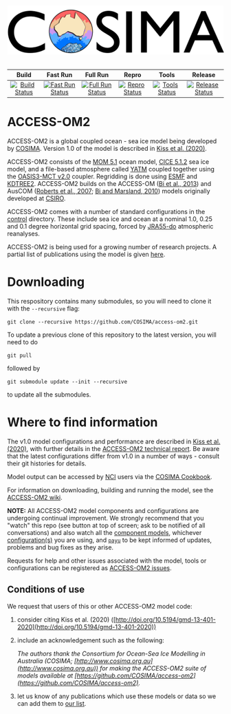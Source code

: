 <img src="https://github.com/COSIMA/logo/blob/master/png/logo_word.png" width="800"/>
<br/> <br/>


| Build | Fast Run | Full Run | Repro | Tools | Release | 
|:-------:|:--------:|:--------:|:--------:|:--------:|:--------:|
| [![Build Status](https://accessdev.nci.org.au/jenkins/buildStatus/icon?job=ACCESS-OM2/build)](https://accessdev.nci.org.au/jenkins/job/ACCESS-OM2/job/build/) | [![Fast Run Status](https://accessdev.nci.org.au/jenkins/buildStatus/icon?job=ACCESS-OM2/fast_run)](https://accessdev.nci.org.au/jenkins/job/ACCESS-OM2/job/fast_run/) | [![Full Run Status](https://accessdev.nci.org.au/jenkins/buildStatus/icon?job=ACCESS-OM2/full_run)](https://accessdev.nci.org.au/jenkins/job/ACCESS-OM2/job/full_run/) | [![Repro Status](https://accessdev.nci.org.au/jenkins/buildStatus/icon?job=ACCESS-OM2/reproducibility)](https://accessdev.nci.org.au/jenkins/job/ACCESS-OM2/job/reproducibility/) | [![Tools Status](https://accessdev.nci.org.au/jenkins/buildStatus/icon?job=ACCESS-OM2/tools)](https://accessdev.nci.org.au/jenkins/job/ACCESS-OM2/job/tools/) | [![Release Status](https://accessdev.nci.org.au/jenkins/buildStatus/icon?job=ACCESS-OM2/release)](https://accessdev.nci.org.au/jenkins/job/ACCESS-OM2/job/release/) | 

# ACCESS-OM2

ACCESS-OM2 is a global coupled ocean - sea ice model being developed by [COSIMA](http://www.cosima.org.au). Version 1.0 of the model is described in [Kiss et al. (2020)](https://doi.org/10.5194/gmd-13-401-2020). 

ACCESS-OM2 consists of the [MOM 5.1](https://mom-ocean.github.io) ocean model, [CICE 5.1.2](https://github.com/CICE-Consortium/CICE-svn-trunk/tree/cice-5.1.2) sea ice model, and a file-based atmosphere called [YATM](https://github.com/COSIMA/libaccessom2) coupled together using the [OASIS3-MCT v2.0](https://portal.enes.org/oasis) coupler. Regridding is done using [ESMF](https://www.earthsystemcog.org/projects/esmf/) and [KDTREE2](https://github.com/jmhodges/kdtree2). ACCESS-OM2 builds on the ACCESS-OM ([Bi et al., 2013](http://www.bom.gov.au/jshess/docs/2013/bi2_hres.pdf)) and AusCOM ([Roberts et al., 2007](https://50years.acs.org.au/content/dam/acs/50-years/journals/jrpit/JRPIT39.2.137.pdf); [Bi and Marsland, 2010](https://www.cawcr.gov.au/technical-reports/CTR_027.pdf)) models originally developed at [CSIRO](http://www.csiro.au).

ACCESS-OM2 comes with a number of standard configurations in the [control](https://github.com/COSIMA/access-om2/tree/master/control) directory. These include sea ice and ocean at a nominal 1.0, 0.25 and 0.1 degree horizontal grid spacing, forced by [JRA55-do](https://doi.org/10.1016/j.ocemod.2018.07.002) atmospheric reanalyses.

ACCESS-OM2 is being used for a growing number of research projects. A partial list of publications using the model is given [here](https://scholar.google.com/citations?hl=en&view_op=list_works&gmla=AJsN-F5gp3-wpXzF8odo9cFy-9ajlgIeqwrOq_7DvPS1rkETzqmPk1Sfx-gAmIs9kFfRflOR3HqNV_85pJ2j4LljHks1wQtONqiuOVgii-UICb9q2fmTp_w&user=inVqu_4AAAAJ).

# Downloading

This respository contains many submodules, so you will need to clone it with the `--recursive` flag:
```
git clone --recursive https://github.com/COSIMA/access-om2.git
```

To update a previous clone of this repository to the latest version, you will need to do 
```
git pull
```
followed by
```
git submodule update --init --recursive
```
to update all the submodules.

# Where to find information

The v1.0 model configurations and performance are described in [Kiss et al. (2020)](https://doi.org/10.5194/gmd-13-401-2020), with further details in the [ACCESS-OM2 technical report](https://github.com/COSIMA/ACCESS-OM2-1-025-010deg-report). Be aware that the latest configurations differ from v1.0 in a number of ways - consult their git histories for details.

Model output can be accessed by [NCI](http://nci.org.au) users via the [COSIMA Cookbook](https://github.com/COSIMA/cosima-cookbook).

For information on downloading, building and running the model, see the [ACCESS-OM2 wiki](https://github.com/COSIMA/access-om2/wiki). 

**NOTE:** All ACCESS-OM2 model components and configurations are undergoing continual improvement. We strongly recommend that you "watch" this repo (see button at top of screen; ask to be notified of all conversations) and also watch all the [component models](https://github.com/COSIMA/access-om2/tree/master/src), whichever [configuration(s)](https://github.com/COSIMA/access-om2/tree/master/control) you are using, and [`payu`](https://github.com/payu-org/payu) to be kept informed of updates, problems and bug fixes as they arise.

Requests for help and other issues associated with the model, tools or configurations can be registered as [ACCESS-OM2 issues](https://github.com/COSIMA/access-om2/issues).

## Conditions of use

We request that users of this or other ACCESS-OM2 model code:
1. consider citing Kiss et al. (2020) ([http://doi.org/10.5194/gmd-13-401-2020](http://doi.org/10.5194/gmd-13-401-2020))
2. include an acknowledgement such as the following:

   *The authors thank the Consortium for Ocean-Sea Ice Modelling in Australia (COSIMA; [http://www.cosima.org.au](http://www.cosima.org.au)) for making the ACCESS-OM2 suite of models available at [https://github.com/COSIMA/access-om2](https://github.com/COSIMA/access-om2).*
3. let us know of any publications which use these models or data so we can add them to [our list](https://scholar.google.com/citations?hl=en&user=inVqu_4AAAAJ).
